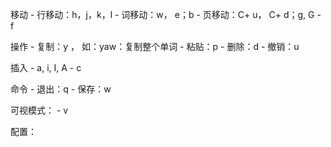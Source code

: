 移动
	- 行移动：h，j，k，l
	- 词移动：w， e；b
	- 页移动：C+ u， C+ d；g, G
	- f

操作
    - 复制：y ， 如：yaw：复制整个单词
	- 粘贴：p
	- 删除：d
	- 撤销：u

插入
	- a, i, I, A
	- c

命令
	- 退出：q
	- 保存：w

可视模式：
	- v

配置：
